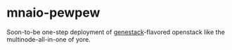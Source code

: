 # mnaio-pewpew
Soon-to-be one-step deployment of [genestack](https://github.com/rackerlabs/genestack/)-flavored openstack like the multinode-all-in-one of yore.
